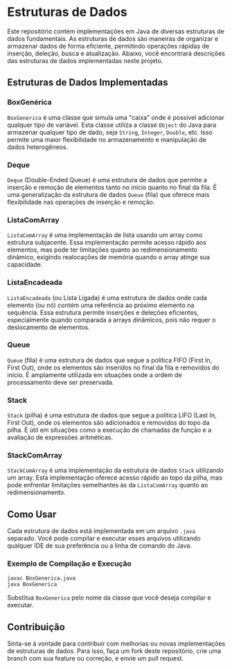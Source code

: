 # Estruturas de Dados

Este repositório contém implementações em Java de diversas estruturas de dados fundamentais. As estruturas de dados são maneiras de organizar e armazenar dados de forma eficiente, permitindo operações rápidas de inserção, deleção, busca e atualização. Abaixo, você encontrará descrições das estruturas de dados implementadas neste projeto.

## Estruturas de Dados Implementadas

### BoxGenérica
`BoxGenerica` é uma classe que simula uma "caixa" onde é possível adicionar qualquer tipo de variável. Esta classe utiliza a classe `Object` do Java para armazenar qualquer tipo de dado, seja `String`, `Integer`, `Double`, etc. Isso permite uma maior flexibilidade no armazenamento e manipulação de dados heterogêneos.

### Deque
`Deque` (Double-Ended Queue) é uma estrutura de dados que permite a inserção e remoção de elementos tanto no início quanto no final da fila. É uma generalização da estrutura de dados `Queue` (fila) que oferece mais flexibilidade nas operações de inserção e remoção.

### ListaComArray
`ListaComArray` é uma implementação de lista usando um array como estrutura subjacente. Essa implementação permite acesso rápido aos elementos, mas pode ter limitações quanto ao redimensionamento dinâmico, exigindo realocações de memória quando o array atinge sua capacidade.

### ListaEncadeada
`ListaEncadeada` (ou Lista Ligada) é uma estrutura de dados onde cada elemento (ou nó) contém uma referência ao próximo elemento na sequência. Essa estrutura permite inserções e deleções eficientes, especialmente quando comparada a arrays dinâmicos, pois não requer o deslocamento de elementos.

### Queue
`Queue` (fila) é uma estrutura de dados que segue a política FIFO (First In, First Out), onde os elementos são inseridos no final da fila e removidos do início. É amplamente utilizada em situações onde a ordem de processamento deve ser preservada.

### Stack
`Stack` (pilha) é uma estrutura de dados que segue a política LIFO (Last In, First Out), onde os elementos são adicionados e removidos do topo da pilha. É útil em situações como a execução de chamadas de função e a avaliação de expressões aritméticas.

### StackComArray
`StackComArray` é uma implementação da estrutura de dados `Stack` utilizando um array. Esta implementação oferece acesso rápido ao topo da pilha, mas pode enfrentar limitações semelhantes às da `ListaComArray` quanto ao redimensionamento.

## Como Usar

Cada estrutura de dados está implementada em um arquivo `.java` separado. Você pode compilar e executar esses arquivos utilizando qualquer IDE de sua preferência ou a linha de comando do Java.

### Exemplo de Compilação e Execução

```sh
javac BoxGenerica.java
java BoxGenerica
```

Substitua `BoxGenerica` pelo nome da classe que você deseja compilar e executar.

## Contribuição

Sinta-se à vontade para contribuir com melhorias ou novas implementações de estruturas de dados. Para isso, faça um fork deste repositório, crie uma branch com sua feature ou correção, e envie um pull request.
